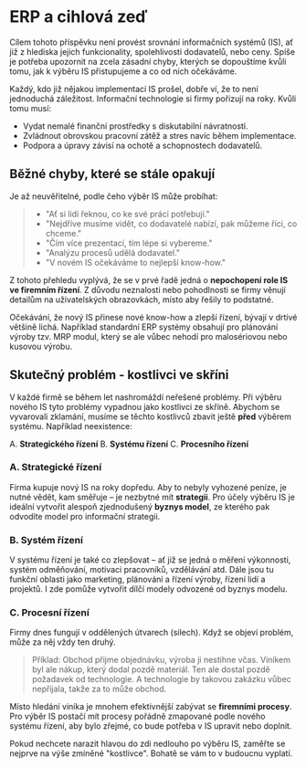 # ERP a cihlová zeď

Cílem tohoto příspěvku není provést srovnání informačních systémů (IS), ať již z hlediska jejich funkcionality, spolehlivosti dodavatelů, nebo ceny. Spíše je potřeba upozornit na zcela zásadní chyby, kterých se dopouštíme kvůli tomu, jak k výběru IS přistupujeme a co od nich očekáváme.

Každý, kdo již nějakou implementací IS prošel, dobře ví, že to není jednoduchá záležitost. Informační technologie si firmy pořizují na roky. Kvůli tomu musí:
* Vydat nemalé finanční prostředky s diskutabilní návratností.
* Zvládnout obrovskou pracovní zátěž a stres navíc během implementace.
* Podpora a úpravy závisí na ochotě a schopnostech dodavatelů.

## Běžné chyby, které se stále opakují
Je až neuvěřitelné, podle čeho výběr IS může probíhat:
> * "Ať si lidi řeknou, co ke své práci potřebují."
> * "Nejdříve musíme vidět, co dodavatelé nabízí, pak můžeme říci, co chceme."
> * "Čím více prezentací, tím lépe si vybereme."
> * "Analýzu procesů udělá dodavatel."
> * "V novém IS očekáváme to nejlepší know-how."

Z tohoto přehledu vyplývá, že se v prvé řadě jedná o **nepochopení role IS ve firemním řízení**. Z důvodu neznalosti nebo pohodlnosti se firmy věnují detailům na uživatelských obrazovkách, místo aby řešily to podstatné.

Očekávání, že nový IS přinese nové know-how a zlepší řízení, bývají v drtivé většině lichá. Například standardní ERP systémy obsahují pro plánování výroby tzv. MRP modul, který se ale vůbec nehodí pro malosériovou nebo kusovou výrobu.

## Skutečný problém - kostlivci ve skříni
V každé firmě se během let nashromáždí neřešené problémy. Při výběru nového IS tyto problémy vypadnou jako kostlivci ze skříně. Abychom se vyvarovali zklamání, musíme se těchto kostlivců zbavit ještě **před** výběrem systému. Například neexistence:

A. **Strategického řízení**
B. **Systému řízení**
C. **Procesního řízení**

### A. Strategické řízení
Firma kupuje nový IS na roky dopředu. Aby to nebyly vyhozené peníze, je nutné vědět, kam směřuje – je nezbytné mít **strategii**. Pro účely výběru IS je ideální vytvořit alespoň zjednodušený **byznys model**, ze kterého pak odvodíte model pro informační strategii.

### B. Systém řízení
V systému řízení je také co zlepšovat – ať již se jedná o měření výkonnosti, systém odměňování, motivaci pracovníků, vzdělávání atd. Dále jsou tu funkční oblasti jako marketing, plánování a řízení výroby, řízení lidí a projektů. I zde pomůže vytvořit dílčí modely odvozené od byznys modelu.

### C. Procesní řízení
Firmy dnes fungují v oddělených útvarech (silech). Když se objeví problém, může za něj vždy ten druhý.
> Příklad: Obchod přijme objednávku, výroba ji nestihne včas. Viníkem byl ale nákup, který dodal pozdě materiál. Ten ale dostal pozdě požadavek od technologie. A technologie by takovou zakázku vůbec nepřijala, takže za to může obchod.

Místo hledání viníka je mnohem efektivnější zabývat se **firemními procesy**. Pro výběr IS postačí mít procesy pořádně zmapované podle nového systému řízení, aby bylo zřejmé, co bude potřeba v IS upravit nebo doplnit.

Pokud nechcete narazit hlavou do zdi nedlouho po výběru IS, zaměřte se nejprve na výše zmíněné "kostlivce". Bohatě se vám to v budoucnu vyplatí.
 